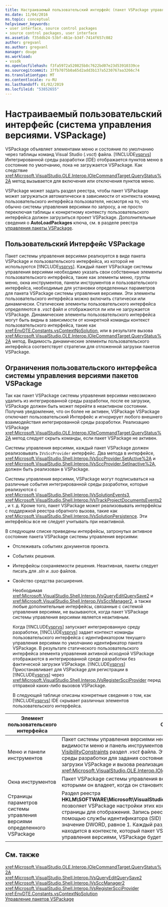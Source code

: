 ```yaml
---
title: Настраиваемый пользовательский интерфейс (пакет VSPackage управления версиями) | Документация Майкрософт
ms.date: 11/04/2016
ms.topic: conceptual
helpviewer_keywords:
- user interface, source control packages
- source control packages, user interface
ms.assetid: f35ddb24-53bf-461e-b34f-7414f657c082
author: gregvanl
ms.author: gregvanl
manager: douge
ms.workload:
- vssdk
ms.openlocfilehash: f3fa5972a520825b8c7622bd07e23d53910339ce
ms.sourcegitcommit: 37fb7075b0a65d2add3b137a5230767aa3266c74
ms.translationtype: MT
ms.contentlocale: ru-RU
ms.lasthandoff: 01/02/2019
ms.locfileid: "53852655"
---
```

# <a name="custom-user-interface-source-control-vspackage"></a>Настраиваемый пользовательский интерфейс (система управления версиями. VSPackage)
VSPackage объявляет элементами меню и состояние по умолчанию через таблицы команд Visual Studio (*.vsct*) файла. [!INCLUDE[vsprvs](../../code-quality/includes/vsprvs_md.md)] Интегрированной среды разработки (IDE) отображается пунктов меню в состояние по умолчанию, пока не загружается VSPackage. Как следствие <xref:Microsoft.VisualStudio.OLE.Interop.IOleCommandTarget.QueryStatus%2A> метод вызывается для включения или отключения пунктов меню.  
  
 VSPackage может задать раздел реестра, чтобы пакет VSPackage может загружаться автоматически в зависимости от контекста команд пользовательского интерфейса пользователя, несмотря на то, что обычно системы управления версиями по запросу, а не просто переключая таблицы к конкретному контексту пользовательского интерфейса должен загрузиться проект VSPackage. Дополнительные сведения о **AutoLoadPackages** ключа, см. в разделе реестра [управления пакеты VSPackage](../../extensibility/managing-vspackages.md).  
  
## <a name="vspackage-ui"></a>Пользовательский Интерфейс VSPackage  
 Пакет системы управления версиями реализуется в виде пакета VSPackage и пользовательского интерфейса, из которой не используются [!INCLUDE[vsprvs](../../code-quality/includes/vsprvs_md.md)]. Каждый пакет VSPackage системы управления версиями необходимо указать свои собственные элементы пользовательского интерфейса, такие как элементы меню, группы меню, окна инструментов, панели инструментов и пользовательского интерфейса, необходимые для установки определенных параметров для пакета VSPackage системы управления версиями. Эти элементы пользовательского интерфейса можно включить статически или динамически. Статические элементы пользовательского интерфейса определяются в *.vsct* файл и отображаются ли или не загружается VSPackage. Динамические элементы пользовательского интерфейса могут быть видны в зависимости от конкретной команды контекст пользовательского интерфейса, такие как <xref:EnvDTE.Constants.vsContextNoSolution>, или в результате вызова <xref:Microsoft.VisualStudio.OLE.Interop.IOleCommandTarget.QueryStatus%2A> метод. Видимость динамические элементы пользовательского интерфейса соответствует стратегии для отложенной загрузки пакетов VSPackage.  
  
## <a name="ui-constraints-on-source-control-vspackages"></a>Ограничения пользовательского интерфейса системы управления версиями пакетов VSPackage  
 Так как пакет VSPackage системы управления версиями невозможно удалить из интегрированной среды разработки, после ее загрузки, VSPackage должен быть может перейти в неактивном состоянии. Получив уведомление, что он более не активен, VSPackage VSPackage отключает пользовательский Интерфейс и игнорирует любого внешнего взаимодействия интегрированной среды разработки. Реализацию VSPackage <xref:Microsoft.VisualStudio.OLE.Interop.IOleCommandTarget.QueryStatus%2A> метод следует скрыть команды, если пакет VSPackage не активен.  
  
 Системы управления версиями, каждый пакет VSPackage должен реализовывать `IVsSccProvider` интерфейс. Два метода в интерфейсе, <xref:Microsoft.VisualStudio.Shell.Interop.IVsSccProvider.SetActive%2A> и <xref:Microsoft.VisualStudio.Shell.Interop.IVsSccProvider.SetInactive%2A>, должен быть реализован в VSPackage.  
  
 Системы управления версиями, VSPackage могут подписываться на различные события интегрированной среды разработки, которые реализуются с <xref:Microsoft.VisualStudio.Shell.Interop.IVsSolutionEvents3>, <xref:Microsoft.VisualStudio.Shell.Interop.IVsTrackProjectDocumentsEvents2>, и т. д. Кроме того, пакет VSPackage может реализовывать интерфейсы с поддержкой реестра обратного вызова, такие как <xref:Microsoft.VisualStudio.Shell.Interop.IVsSolutionPersistence>. Эти интерфейсы все не следует учитывать при неактивной.  
  
 В следующем списке приведены интерфейсы, затронутых активное состояние пакета VSPackage системы управления версиями:  
  
- Отслеживать событиях документов проекта.  
  
- Событиях решения.  
  
- Интерфейсы сохраняемости решения. Неактивная, пакеты следует писать для *.sln* и *.suo* файлов.  
  
- Свойство средства расширения.  
  
  Необходимая <xref:Microsoft.VisualStudio.Shell.Interop.IVsQueryEditQuerySave2> и <xref:Microsoft.VisualStudio.Shell.Interop.IVsSccManager2>, а также любые дополнительные интерфейсы, связанные с системой управления версиями, не вызываются, когда пакет VSPackage системы управления версиями является неактивным.  
  
  Когда [!INCLUDE[vsprvs](../../code-quality/includes/vsprvs_md.md)] запускает интегрированную среду разработки, [!INCLUDE[vsprvs](../../code-quality/includes/vsprvs_md.md)] задает контекст команды пользовательского интерфейса с идентификатором текущего управления версиями по умолчанию идентификатор пакета VSPackage. В результате статического пользовательского интерфейса элемента управления активной исходной VSPackage отображаются в интегрированной среде разработки без фактической загрузки VSPackage. [!INCLUDE[vsprvs](../../code-quality/includes/vsprvs_md.md)] Приостанавливает для VSPackage для регистрации в [!INCLUDE[vsprvs](../../code-quality/includes/vsprvs_md.md)] через <xref:Microsoft.VisualStudio.Shell.Interop.IVsRegisterScciProvider> перед отправкой каких-либо вызовов VSPackage.  
  
  В следующей таблице описаны конкретные сведения о том, как [!INCLUDE[vsprvs](../../code-quality/includes/vsprvs_md.md)] IDE скрывает различных элементов пользовательского интерфейса.  
  
| Элемент пользовательского интерфейса | Описание: |
| - | - |
| Меню и панели инструментов | Пакет системы управления версиями необходимо задать начальное состояние видимости меню и панель инструментов идентификатора источника пакета в [VisibilityConstraints](../../extensibility/visibilityconstraints-element.md) раздел *.vsct* файла. Это позволяет [!INCLUDE[vsprvs](../../code-quality/includes/vsprvs_md.md)] интегрированной среды разработки для задания состояния пунктов меню, соответствующим образом без загрузки VSPackage и вызова реализации <xref:Microsoft.VisualStudio.OLE.Interop.IOleCommandTarget.QueryStatus%2A> метод. |
| Окна инструментов | Пакет VSPackage системы управления версиями скрывает все окна инструментов, которыми он владеет, когда он становится неактивным. |
| Страницы параметров системы управления версиями определенного VSPackage | Раздел реестра **HKLM\SOFTWARE\Microsoft\VisualStudio\X.Y\ToolsOptionsPages\VisibilityCmdUIContexts** позволяет VSPackage настройки этих контекстов, в которых требуется его параметры страницы для отображения. Запись реестра, в этом разделе необходимо создать с помощью службы идентификатора (SID) службы управления версиями и назначив ей значение DWORD, равное 1. Каждый раз, когда событие пользовательского интерфейса находится в контексте, который пакет VSPackage зарегистрирован с помощью системы управления версиями, VSPackage будет вызываться, если он активен. |
  
## <a name="see-also"></a>См. также  
 <xref:Microsoft.VisualStudio.OLE.Interop.IOleCommandTarget.QueryStatus%2A>   
 <xref:Microsoft.VisualStudio.Shell.Interop.IVsQueryEditQuerySave2>   
 <xref:Microsoft.VisualStudio.Shell.Interop.IVsSccManager2>   
 <xref:Microsoft.VisualStudio.Shell.Interop.IVsRegisterScciProvider>   
 <xref:EnvDTE.Constants.vsContextNoSolution>   
 [Управление пакетов VSPackage](../../extensibility/managing-vspackages.md)